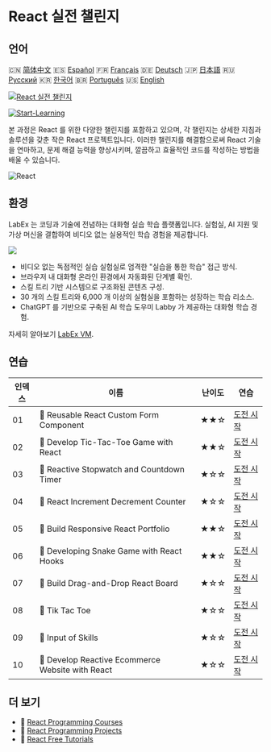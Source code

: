 # React 실전 챌린지

## 언어

🇨🇳 [简体中文](README_zh.md) 🇪🇸 [Español](README_es.md) 🇫🇷 [Français](README_fr.md) 🇩🇪 [Deutsch](README_de.md) 🇯🇵 [日本語](README_ja.md) 🇷🇺 [Русский](README_ru.md) 🇰🇷 [한국어](README_ko.md) 🇧🇷 [Português](README_pt.md) 🇺🇸 [English](README.md) 

[![React 실전 챌린지](https://cover-creator.labex.io/react-practice-challenges.png?lang=ko)](https://labex.io/ko/courses/react-practice-challenges)

[![Start-Learning](https://img.shields.io/badge/Start-Learning-whitesmoke?style=for-the-badge)](https://labex.io/ko/courses/react-practice-challenges)

본 과정은 React 를 위한 다양한 챌린지를 포함하고 있으며, 각 챌린지는 상세한 지침과 솔루션을 갖춘 작은 React 프로젝트입니다. 이러한 챌린지를 해결함으로써 React 기술을 연마하고, 문제 해결 능력을 향상시키며, 깔끔하고 효율적인 코드를 작성하는 방법을 배울 수 있습니다.

![React](https://img.shields.io/badge/React-whitesmoke?style=for-the-badge&logo=react)


## 환경

LabEx 는 코딩과 기술에 전념하는 대화형 실습 학습 플랫폼입니다. 실험실, AI 지원 및 가상 머신을 결합하여 비디오 없는 실용적인 학습 경험을 제공합니다.

![](https://tutorial-screenshot.getvm.io/images/vm-1725247253.png)

- 비디오 없는 독점적인 실습 실험실로 엄격한 "실습을 통한 학습" 접근 방식.
- 브라우저 내 대화형 온라인 환경에서 자동화된 단계별 확인.
- 스킬 트리 기반 시스템으로 구조화된 콘텐츠 구성.
- 30 개의 스킬 트리와 6,000 개 이상의 실험실을 포함하는 성장하는 학습 리소스.
- ChatGPT 를 기반으로 구축된 AI 학습 도우미 Labby 가 제공하는 대화형 학습 경험.

자세히 알아보기 [LabEx VM](https://support.labex.io/using-labex/virtual-machine).

## 연습

|   인덱스 | 이름                                             | 난이도   | 연습                                                                                                                       |
|----------|--------------------------------------------------|----------|----------------------------------------------------------------------------------------------------------------------------|
|       01 | 🎯 Reusable React Custom Form Component          | ★★☆      | <a target='_blank' href='https://labex.io/ko/labs/react-reusable-react-custom-form-component-67586'>도전 시작</a>          |
|       02 | 🎯 Develop Tic-Tac-Toe Game with React           | ★★☆      | <a target='_blank' href='https://labex.io/ko/labs/react-develop-tic-tac-toe-game-with-react-67587'>도전 시작</a>           |
|       03 | 🎯 Reactive Stopwatch and Countdown Timer        | ★☆☆      | <a target='_blank' href='https://labex.io/ko/labs/react-reactive-stopwatch-and-countdown-timer-67593'>도전 시작</a>        |
|       04 | 🎯 React Increment Decrement Counter             | ★☆☆      | <a target='_blank' href='https://labex.io/ko/labs/react-react-increment-decrement-counter-67585'>도전 시작</a>             |
|       05 | 🎯 Build Responsive React Portfolio              | ★★☆      | <a target='_blank' href='https://labex.io/ko/labs/react-build-responsive-react-portfolio-67591'>도전 시작</a>              |
|       06 | 🎯 Developing Snake Game with React Hooks        | ★★☆      | <a target='_blank' href='https://labex.io/ko/labs/react-developing-snake-game-with-react-hooks-67592'>도전 시작</a>        |
|       07 | 🎯 Build Drag-and-Drop React Board               | ★☆☆      | <a target='_blank' href='https://labex.io/ko/labs/react-build-drag-and-drop-react-board-67588'>도전 시작</a>               |
|       08 | 🎯 Tik Tac Toe                                   | ★☆☆      | <a target='_blank' href='https://labex.io/ko/labs/react-tik-tac-toe-67594'>도전 시작</a>                                   |
|       09 | 🎯 Input of Skills                               | ★☆☆      | <a target='_blank' href='https://labex.io/ko/labs/react-input-of-skills-67590'>도전 시작</a>                               |
|       10 | 🎯 Develop Reactive Ecommerce Website with React | ★☆☆      | <a target='_blank' href='https://labex.io/ko/labs/react-develop-reactive-ecommerce-website-with-react-67589'>도전 시작</a> |

## 더 보기

- 🔗 [React Programming Courses](https://github.com/labex-labs/awesome-programming-courses)
- 🔗 [React Programming Projects](https://github.com/labex-labs/awesome-programming-projects)
- 🔗 [React Free Tutorials](https://github.com/labex-labs/react-free-tutorials)

